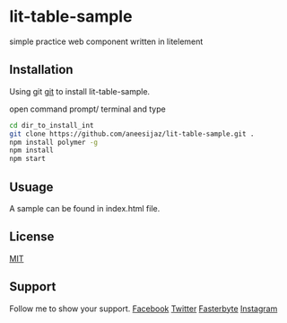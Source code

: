 # lit-table-sample

simple practice web component written in litelement

## Installation

Using git [git](https://github.com/aneesijaz/lit-table-sample) to install lit-table-sample.

open command prompt/ terminal and type
```bash
cd dir_to_install_int
git clone https://github.com/aneesijaz/lit-table-sample.git .
npm install polymer -g
npm install
npm start
```

## Usuage
A sample can be found in index.html file.

## License
[MIT](https://choosealicense.com/licenses/mit/)

## Support

Follow me to show your support.
[Facebook](https://www.facebook.com/lafanggaparinda)
[Twitter](https://twitter.com/billdarwaza)
[Fasterbyte](https://fasterbyte.net)
[Instagram](https://www.instagram.com/teacher_of_teachers)

